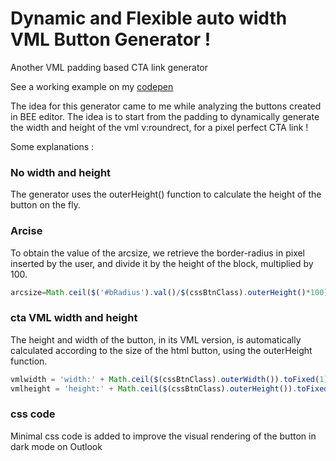 # Dynamic and Flexible auto width VML Button Generator !
Another VML padding based CTA link generator

See a working example on my [codepen](https://codepen.io/matthieuSolente/pen/BaqpxLR)

The idea for this generator came to me while analyzing the buttons created in BEE editor. The idea is to start from the padding to dynamically generate the width and height of the vml v:roundrect, for a pixel perfect CTA link !

Some explanations :

### No width and height
The generator uses the outerHeight() function to calculate the height of the button on the fly. 

### Arcise
To obtain the value of the arcsize, we retrieve the border-radius in pixel inserted by the user, and divide it by the height of the block, multiplied by 100. 

```javascript
arcsize=Math.ceil($('#bRadius').val()/$(cssBtnClass).outerHeight()*100);
```

### cta VML width and height

The height and width of the button, in its VML version, is automatically calculated according to the size of the html button, using the outerHeight function.

```javascript
vmlwidth = 'width:' + Math.ceil($(cssBtnClass).outerWidth()).toFixed(1)*0.75+'pt';
vmlheight = 'height:' + Math.ceil($(cssBtnClass).outerHeight()).toFixed(1)*0.75+'pt';
```
### css code

Minimal css code is added to improve the visual rendering of the button in dark mode on Outlook
